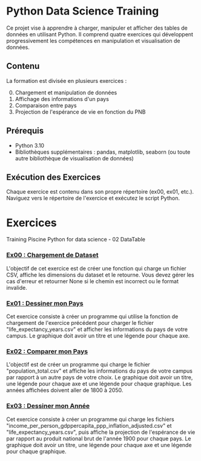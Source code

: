 # Python Data Science Training

Ce projet vise à apprendre à charger, manipuler et afficher des tables de données en utilisant Python. Il comprend quatre exercices qui développent progressivement les compétences en manipulation et visualisation de données.

## Contenu

La formation est divisée en plusieurs exercices :

0. Chargement et manipulation de données
1. Affichage des informations d'un pays
2. Comparaison entre pays
3. Projection de l'espérance de vie en fonction du PNB

## Prérequis

- Python 3.10
- Bibliothèques supplémentaires : pandas, matplotlib, seaborn (ou toute autre bibliothèque de visualisation de données)

## Exécution des Exercices

Chaque exercice est contenu dans son propre répertoire (ex00, ex01, etc.). Naviguez vers le répertoire de l'exercice et exécutez le script Python.

# Exercices

Training Piscine Python for data science - 02 DataTable

### <ins>Ex00 : Chargement de Dataset</ins>

L'objectif de cet exercice est de créer une fonction qui charge un fichier CSV, affiche les dimensions du dataset et le retourne. Vous devez gérer les cas d'erreur et retourner None si le chemin est incorrect ou le format invalide.

### <ins>Ex01 : Dessiner mon Pays</ins>

Cet exercice consiste à créer un programme qui utilise la fonction de chargement de l'exercice précédent pour charger le fichier "life_expectancy_years.csv" et afficher les informations du pays de votre campus. Le graphique doit avoir un titre et une légende pour chaque axe.

### <ins>Ex02 : Comparer mon Pays</ins>

L'objectif est de créer un programme qui charge le fichier "population_total.csv" et affiche les informations du pays de votre campus par rapport à un autre pays de votre choix. Le graphique doit avoir un titre, une légende pour chaque axe et une légende pour chaque graphique. Les années affichées doivent aller de 1800 à 2050.

### <ins>Ex03 : Dessiner mon Année</ins>

Cet exercice consiste à créer un programme qui charge les fichiers "income_per_person_gdppercapita_ppp_inflation_adjusted.csv" et "life_expectancy_years.csv", puis affiche la projection de l'espérance de vie par rapport au produit national brut de l'année 1900 pour chaque pays. Le graphique doit avoir un titre, une légende pour chaque axe et une légende pour chaque graphique.
